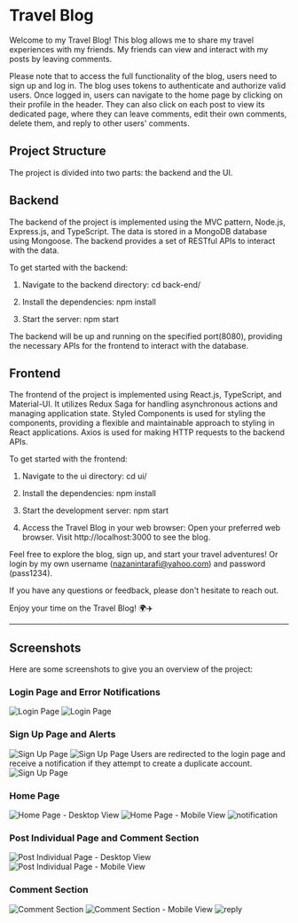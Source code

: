 # Travel Blog

Welcome to my Travel Blog! This blog allows me to share my travel experiences with my friends. My friends can view and interact with my posts by leaving comments.

Please note that to access the full functionality of the blog, users need to sign up and log in. The blog uses tokens to authenticate and authorize valid users. Once logged in, users can navigate to the home page by clicking on their profile in the header. They can also click on each post to view its dedicated page, where they can leave comments, edit their own comments, delete them, and reply to other users' comments.

## Project Structure

The project is divided into two parts: the backend and the UI.

## Backend

The backend of the project is implemented using the MVC pattern, Node.js, Express.js, and TypeScript. The data is stored in a MongoDB database using Mongoose. The backend provides a set of RESTful APIs to interact with the data.

To get started with the backend:

1. Navigate to the backend directory:
cd back-end/

2. Install the dependencies:
npm install

3. Start the server:
npm start


The backend will be up and running on the specified port(8080), providing the necessary APIs for the frontend to interact with the database.

## Frontend

The frontend of the project is implemented using React.js, TypeScript, and Material-UI. It utilizes Redux Saga for handling asynchronous actions and managing application state. Styled Components is used for styling the components, providing a flexible and maintainable approach to styling in React applications. Axios is used for making HTTP requests to the backend APIs.

To get started with the frontend:

1. Navigate to the ui directory:
cd ui/

2. Install the dependencies:
npm install


3. Start the development server:
npm start

4. Access the Travel Blog in your web browser:
Open your preferred web browser.
Visit http://localhost:3000 to see the blog.



Feel free to explore the blog, sign up, and start your travel adventures! Or login by my own username (nazanintarafi@yahoo.com) and password (pass1234). 

If you have any questions or feedback, please don't hesitate to reach out.

Enjoy your time on the Travel Blog! 🌍✈️

---

## Screenshots

Here are some screenshots to give you an overview of the project:

### Login Page and Error Notifications
![Login Page](./screenshots/login.png)
![Login Page](./screenshots/login_02.png)

### Sign Up Page and Alerts
![Sign Up Page](./screenshots/signup.png)
![Sign Up Page](./screenshots/signup_01.png)
Users are redirected to the login page and receive a notification if they attempt to create a duplicate account.
![Sign Up Page](./screenshots/signup_notification.png)

### Home Page
![Home Page - Desktop View](./screenshots/homepage.png)
![Home Page - Mobile View](./screenshots/homepage_responsive.png)
![notification](./screenshots/notification.png)

### Post Individual Page and Comment Section
![Post Individual Page - Desktop View](./screenshots/post.png)
![Post Individual Page - Mobile View](./screenshots/post_01.png)

### Comment Section
![Comment Section](./screenshots/comments.png)
![Comment Section - Mobile View](./screenshots/comment_responsive.png)
![reply](./screenshots/reply.png)
